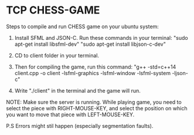 # TCP CHESS-GAME

Steps to compile and run CHESS game on your ubuntu system:

1. Install SFML and JSON-C. Run these commands in your terminal:
   "sudo apt-get install libsfml-dev"
   "sudo apt-get install libjson-c-dev"

2. CD to client folder in your terminal.

3. Then for compiling the game, run this command:
   "g++ -std=c++14 client.cpp -o client -lsfml-graphics -lsfml-window -lsfml-system -ljson-c"

4. Write "./client" in the terminal and the game will run.

NOTE: Make sure the server is running. While playing game, you need to select the piece with RIGHT-MOUSE-KEY, and select the position on which you want to move that piece with LEFT-MOUSE-KEY.

P.S Errors might stil happen (especially segmentation faults).
